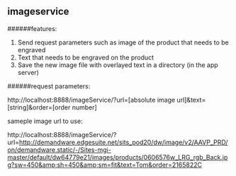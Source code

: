 ## imageservice

######features: 
1. Send request parameters such as image of the product that needs to be engraved 
2. Text that needs to be engraved on the product
3. Save the new image file with overlayed text in a directory (in the app server)

######request parameters:

http://localhost:8888/imageService/?url=[absolute image url]&text=[string]&order=[order number]

sameple image url to use: 

http://localhost:8888/imageService/?url=http://demandware.edgesuite.net/sits_pod20/dw/image/v2/AAVP_PRD/on/demandware.static/-/Sites-mgi-master/default/dw64779e21/images/products/0606576w_LRG_rgb_Back.jpg?sw=450&amp;sh=450&amp;sm=fit&text=Tom&order=2165822C
